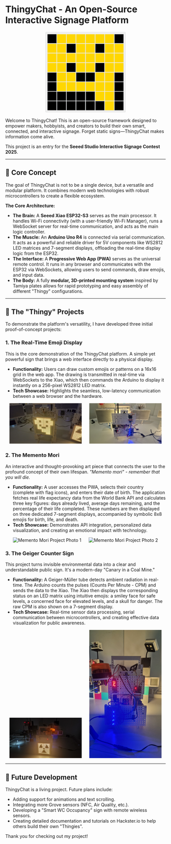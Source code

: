 # ThingyChat - An Open-Source Interactive Signage Platform

<p align="center">
  <img src="image/logo.png" alt="ThingyChat Logo" width="50%">
</p>

Welcome to ThingyChat! This is an open-source framework designed to empower makers, hobbyists, and creators to build their own smart, connected, and interactive signage. Forget static signs—ThingyChat makes information come alive.

This project is an entry for the **Seeed Studio Interactive Signage Contest 2025**.

---

## 🌟 Core Concept

The goal of ThingyChat is not to be a single device, but a versatile and modular platform. It combines modern web technologies with robust microcontrollers to create a flexible ecosystem.

**The Core Architecture:**
*   **The Brain:** A **Seeed Xiao ESP32-S3** serves as the main processor. It handles Wi-Fi connectivity (with a user-friendly Wi-Fi Manager), runs a WebSocket server for real-time communication, and acts as the main logic controller.
*   **The Muscle:** An **Arduino Uno R4** is connected via serial communication. It acts as a powerful and reliable driver for 5V components like WS2812 LED matrices and 7-segment displays, offloading the real-time display logic from the ESP32.
*   **The Interface:** A **Progressive Web App (PWA)** serves as the universal remote control. It runs in any browser and communicates with the ESP32 via WebSockets, allowing users to send commands, draw emojis, and input data.
*   **The Body:** A fully **modular, 3D-printed mounting system** inspired by Tamiya plates allows for rapid prototyping and easy assembly of different "Thingy" configurations.

---

## 🚀 The "Thingy" Projects

To demonstrate the platform's versatility, I have developed three initial proof-of-concept projects:

### 1. The Real-Time Emoji Display

This is the core demonstration of the ThingyChat platform. A simple yet powerful sign that brings a web interface directly to a physical display.

*   **Functionality:** Users can draw custom emojis or patterns on a 16x16 grid in the web app. The drawing is transmitted in real-time via WebSockets to the Xiao, which then commands the Arduino to display it instantly on a 256-pixel WS2812 LED matrix.
*   **Tech Showcase:** Highlights the seamless, low-latency communication between a web browser and the hardware.

<p align="center">
  <img src="image/emoji_display_01.jpg" alt="Emoji Display Project Photo 1" width="45%">
  &nbsp;&nbsp;&nbsp;&nbsp;
  <img src="image/emoji_display_02.jpg" alt="Emoji Display Project Photo 2" width="45%">
</p>

### 2. The Memento Mori

An interactive and thought-provoking art piece that connects the user to the profound concept of their own lifespan. *"Memento mori" - remember that you will die.*

*   **Functionality:** A user accesses the PWA, selects their country (complete with flag icons), and enters their date of birth. The application fetches real life expectancy data from the World Bank API and calculates three key figures: days already lived, average days remaining, and the percentage of their life completed. These numbers are then displayed on three dedicated 7-segment displays, accompanied by symbolic 8x8 emojis for birth, life, and death.
*   **Tech Showcase:** Demonstrates API integration, personalized data visualization, and creating an emotional impact with technology.

<p align="center">
  <img src="image/memento_mori_01.jpg" alt="Memento Mori Project Photo 1" width="45%">
  &nbsp;&nbsp;&nbsp;&nbsp;
  <img src="image/memento_mori_02.jpg" alt="Memento Mori Project Photo 2" width="45%">
</p>

### 3. The Geiger Counter Sign

This project turns invisible environmental data into a clear and understandable public sign. It's a modern-day "Canary in a Coal Mine."

*   **Functionality:** A Geiger-Müller tube detects ambient radiation in real-time. The Arduino counts the pulses (Counts Per Minute - CPM) and sends the data to the Xiao. The Xiao then displays the corresponding status on an LED matrix using intuitive emojis: a smiley face for safe levels, a concerned face for elevated levels, and a skull for danger. The raw CPM is also shown on a 7-segment display.
*   **Tech Showcase:** Real-time sensor data processing, serial communication between microcontrollers, and creating effective data visualization for public awareness.

<p align="center">
  <img src="image/geiger_counter_01.jpg" alt="Geiger Counter Project Photo 1" width="45%">
  &nbsp;&nbsp;&nbsp;&nbsp;
  <img src="image/geiger_counter_02.jpg" alt="Geiger Counter Project Photo 2" width="45%">
</p>

---

## 🔧 Future Development

ThingyChat is a living project. Future plans include:
*   Adding support for animations and text scrolling.
*   Integrating more Grove sensors (NFC, Air Quality, etc.).
*   Developing a "Smart WC Occupancy" sign with remote wireless sensors.
*   Creating detailed documentation and tutorials on Hackster.io to help others build their own "Thingies".

Thank you for checking out my project!